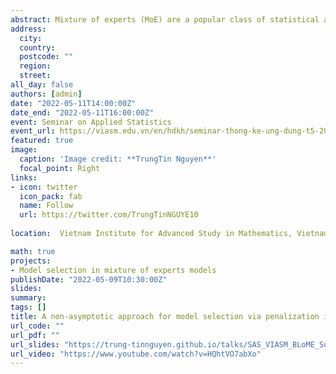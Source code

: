 ```yaml
---
abstract: Mixture of experts (MoE) are a popular class of statistical and machine learning models that have gained attention over the years due to their flexibility and efficiency. In this work, we consider Gaussian-gated localized MoE (GLoME) and block-diagonal covariance localized MoE (BLoME) regression models to present nonlinear relationships in heterogeneous data with potential hidden graph-structured interactions between high-dimensional predictors. These models pose difficult statistical estimation and model selection questions, both from a computational and theoretical perspective. This paper is devoted to the study of the problem of model selection among a collection of GLoME or BLoME models characterized by the number of mixture components, the complexity of Gaussian mean experts, and the hidden block-diagonal structures of the covariance matrices, in a penalized maximum likelihood estimation framework. In particular, we establish non-asymptotic risk bounds that take the form of weak oracle inequalities, provided that lower bounds for the penalties hold. The good empirical behavior of our models is then demonstrated on synthetic and real datasets. 	
address:
  city: 
  country: 
  postcode: ""
  region: 
  street: 
all_day: false
authors: [admin]
date: "2022-05-11T14:00:00Z"
date_end: "2022-05-11T16:00:00Z"
event: Seminar on Applied Statistics
event_url: https://viasm.edu.vn/en/hdkh/seminar-thong-ke-ung-dung-t5-2022
featured: true
image:
  caption: 'Image credit: **TrungTin Nguyen**'
  focal_point: Right
links:
- icon: twitter
  icon_pack: fab
  name: Follow
  url: https://twitter.com/TrungTinNGUYE10
  
location:  Vietnam Institute for Advanced Study in Mathematics, Vietnam

math: true
projects:
- Model selection in mixture of experts models
publishDate: "2022-05-09T10:30:00Z"
slides: 
summary: 
tags: []
title: A non-asymptotic approach for model selection via penalization in high-dimensional mixture of experts models.
url_code: ""
url_pdf: ""
url_slides: "https://trung-tinnguyen.github.io/talks/SAS_VIASM_BLoME_Supp.pdf"
url_video: "https://www.youtube.com/watch?v=HQhtVO7abXo"
---
```

<!---
The program includes talks on statistical methods for mixture models, both from a theoretical and a practical point of view, so that the conference should gather specialists from the different communities. The participation of junior researchers as well as PhD students is particularly encouraged. This workshop is organized under the project [**SMILES**](https://smiles.lmno.cnrs.fr/index.html) (Statistical Modeling and Inference for unsupervised Learning at LargE-Scale) funded by the french National Research Agency (ANR). It is also connected to the ex-RIN project [**AStERiCS**](https://asterics.lmno.cnrs.fr/index.html) (Scaled Statistical Learning for Representation and Unsupervised Classification), which was funded by the region Normandy, and the final culmination of which MiMo2020 (cancelled due to Covid-19 crisis) should have been.

{{% alert note %}}
Click on the **Slides** button above to view the built-in slides feature.
{{% /alert %}}

Slides can be added in a few ways:

- **Create** slides using Academic's [*Slides*](https://sourcethemes.com/academic/docs/managing-content/#create-slides) feature and link using `slides` parameter in the front matter of the talk file
- **Upload** an existing slide deck to `static/` and link using `url_slides` parameter in the front matter of the talk file
- **Embed** your slides (e.g. Google Slides) or presentation video on this page using [shortcodes](https://sourcethemes.com/academic/docs/writing-markdown-latex/).

Further talk details can easily be added to this page using *Markdown* and $\rm \LaTeX$ math code.
-->